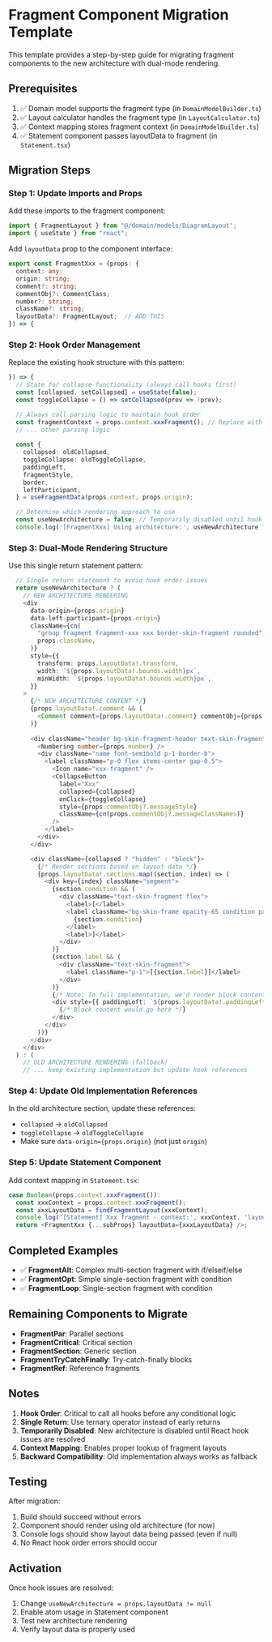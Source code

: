 # Fragment Component Migration Template

This template provides a step-by-step guide for migrating fragment components to the new architecture with dual-mode rendering.

## Prerequisites

1. ✅ Domain model supports the fragment type (in `DomainModelBuilder.ts`)
2. ✅ Layout calculator handles the fragment type (in `LayoutCalculator.ts`) 
3. ✅ Context mapping stores fragment context (in `DomainModelBuilder.ts`)
4. ✅ Statement component passes layoutData to fragment (in `Statement.tsx`)

## Migration Steps

### Step 1: Update Imports and Props

Add these imports to the fragment component:

```typescript
import { FragmentLayout } from "@/domain/models/DiagramLayout";
import { useState } from "react";
```

Add `layoutData` prop to the component interface:

```typescript
export const FragmentXxx = (props: {
  context: any;
  origin: string;
  comment?: string;
  commentObj?: CommentClass;
  number?: string;
  className?: string;
  layoutData?: FragmentLayout;  // ADD THIS
}) => {
```

### Step 2: Hook Order Management

Replace the existing hook structure with this pattern:

```typescript
}) => {
  // State for collapse functionality (always call hooks first)
  const [collapsed, setCollapsed] = useState(false);
  const toggleCollapse = () => setCollapsed(prev => !prev);

  // Always call parsing logic to maintain hook order
  const fragmentContext = props.context.xxxFragment(); // Replace with actual method
  // ... other parsing logic
  
  const {
    collapsed: oldCollapsed,
    toggleCollapse: oldToggleCollapse,
    paddingLeft,
    fragmentStyle,
    border,
    leftParticipant,
  } = useFragmentData(props.context, props.origin);

  // Determine which rendering approach to use
  const useNewArchitecture = false; // Temporarily disabled until hook issue is resolved
  console.log('[FragmentXxx] Using architecture:', useNewArchitecture ? 'NEW' : 'OLD', 'layoutData:', props.layoutData);
```

### Step 3: Dual-Mode Rendering Structure

Use this single return statement pattern:

```typescript
  // Single return statement to avoid hook order issues
  return useNewArchitecture ? (
    // NEW ARCHITECTURE RENDERING
    <div
      data-origin={props.origin}
      data-left-participant={props.origin}
      className={cn(
        "group fragment fragment-xxx xxx border-skin-fragment rounded",
        props.className,
      )}
      style={{
        transform: props.layoutData!.transform,
        width: `${props.layoutData!.bounds.width}px`,
        minWidth: `${props.layoutData!.bounds.width}px`,
      }}
    >
      {/* NEW ARCHITECTURE CONTENT */}
      {props.layoutData!.comment && (
        <Comment comment={props.layoutData!.comment} commentObj={props.commentObj} />
      )}
      
      <div className="header bg-skin-fragment-header text-skin-fragment-header leading-4 rounded-t relative">
        <Numbering number={props.number} />
        <div className="name font-semibold p-1 border-b">
          <label className="p-0 flex items-center gap-0.5">
            <Icon name="xxx-fragment" />
            <CollapseButton
              label="Xxx"
              collapsed={collapsed}
              onClick={toggleCollapse}
              style={props.commentObj?.messageStyle}
              className={cn(props.commentObj?.messageClassNames)}
            />
          </label>
        </div>
      </div>

      <div className={collapsed ? "hidden" : "block"}>
        {/* Render sections based on layout data */}
        {props.layoutData!.sections.map((section, index) => (
          <div key={index} className="segment">
            {section.condition && (
              <div className="text-skin-fragment flex">
                <label>[</label>
                <label className="bg-skin-frame opacity-65 condition px-1">
                  {section.condition}
                </label>
                <label>]</label>
              </div>
            )}
            {section.label && (
              <div className="text-skin-fragment">
                <label className="p-1">[{section.label}]</label>
              </div>
            )}
            {/* Note: In full implementation, we'd render block content here */}
            <div style={{ paddingLeft: `${props.layoutData!.paddingLeft}px` }}>
              {/* Block content would go here */}
            </div>
          </div>
        ))}
      </div>
    </div>
  ) : (
    // OLD ARCHITECTURE RENDERING (fallback)
    // ... keep existing implementation but update hook references
```

### Step 4: Update Old Implementation References

In the old architecture section, update these references:
- `collapsed` → `oldCollapsed`
- `toggleCollapse` → `oldToggleCollapse`
- Make sure `data-origin={props.origin}` (not just `origin`)

### Step 5: Update Statement Component

Add context mapping in `Statement.tsx`:

```typescript
case Boolean(props.context.xxxFragment()):
  const xxxContext = props.context.xxxFragment();
  const xxxLayoutData = findFragmentLayout(xxxContext);
  console.log('[Statement] Xxx fragment - context:', xxxContext, 'layoutData:', xxxLayoutData);
  return <FragmentXxx {...subProps} layoutData={xxxLayoutData} />;
```

## Completed Examples

- ✅ **FragmentAlt**: Complex multi-section fragment with if/elseif/else
- ✅ **FragmentOpt**: Simple single-section fragment with condition
- ✅ **FragmentLoop**: Single-section fragment with condition

## Remaining Components to Migrate

- **FragmentPar**: Parallel sections
- **FragmentCritical**: Critical section
- **FragmentSection**: Generic section
- **FragmentTryCatchFinally**: Try-catch-finally blocks
- **FragmentRef**: Reference fragments

## Notes

1. **Hook Order**: Critical to call all hooks before any conditional logic
2. **Single Return**: Use ternary operator instead of early returns
3. **Temporarily Disabled**: New architecture is disabled until React hook issues are resolved
4. **Context Mapping**: Enables proper lookup of fragment layouts
5. **Backward Compatibility**: Old implementation always works as fallback

## Testing

After migration:
1. Build should succeed without errors
2. Component should render using old architecture (for now)
3. Console logs should show layout data being passed (even if null)
4. No React hook order errors should occur

## Activation

Once hook issues are resolved:
1. Change `useNewArchitecture = props.layoutData != null`
2. Enable atom usage in Statement component
3. Test new architecture rendering
4. Verify layout data is properly used